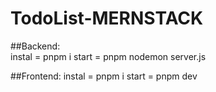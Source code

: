 ﻿# TodoList-MERNSTACK

##Backend:<br>
instal = pnpm i
start = pnpm nodemon server.js

##Frontend:
instal = pnpm i
start = pnpm dev

